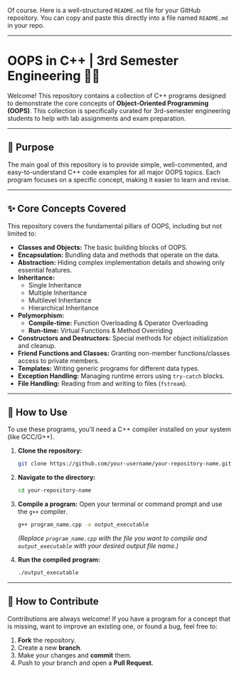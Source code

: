 Of course. Here is a well-structured `README.md` file for your GitHub repository. You can copy and paste this directly into a file named `README.md` in your repo.

-----

# OOPS in C++ | 3rd Semester Engineering 🧑‍💻

Welcome\! This repository contains a collection of C++ programs designed to demonstrate the core concepts of **Object-Oriented Programming (OOPS)**. This collection is specifically curated for 3rd-semester engineering students to help with lab assignments and exam preparation.

-----

## 🎯 Purpose

The main goal of this repository is to provide simple, well-commented, and easy-to-understand C++ code examples for all major OOPS topics. Each program focuses on a specific concept, making it easier to learn and revise.

-----

## ✨ Core Concepts Covered

This repository covers the fundamental pillars of OOPS, including but not limited to:

  * **Classes and Objects:** The basic building blocks of OOPS.
  * **Encapsulation:** Bundling data and methods that operate on the data.
  * **Abstraction:** Hiding complex implementation details and showing only essential features.
  * **Inheritance:**
      * Single Inheritance
      * Multiple Inheritance
      * Multilevel Inheritance
      * Hierarchical Inheritance
  * **Polymorphism:**
      * **Compile-time:** Function Overloading & Operator Overloading
      * **Run-time:** Virtual Functions & Method Overriding
  * **Constructors and Destructors:** Special methods for object initialization and cleanup.
  * **Friend Functions and Classes:** Granting non-member functions/classes access to private members.
  * **Templates:** Writing generic programs for different data types.
  * **Exception Handling:** Managing runtime errors using `try-catch` blocks.
  * **File Handling:** Reading from and writing to files (`fstream`).

-----

## 🚀 How to Use

To use these programs, you'll need a C++ compiler installed on your system (like GCC/G++).

1.  **Clone the repository:**

    ```bash
    git clone https://github.com/your-username/your-repository-name.git
    ```

2.  **Navigate to the directory:**

    ```bash
    cd your-repository-name
    ```

3.  **Compile a program:**
    Open your terminal or command prompt and use the `g++` compiler.

    ```bash
    g++ program_name.cpp -o output_executable
    ```

    *(Replace `program_name.cpp` with the file you want to compile and `output_executable` with your desired output file name.)*

4.  **Run the compiled program:**

    ```bash
    ./output_executable
    ```

-----

## 🤝 How to Contribute

Contributions are always welcome\! If you have a program for a concept that is missing, want to improve an existing one, or found a bug, feel free to:

1.  **Fork** the repository.
2.  Create a new **branch**.
3.  Make your changes and **commit** them.
4.  Push to your branch and open a **Pull Request**.
